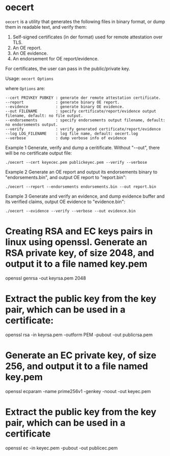oecert
=====

`oecert` is a utility that generates the following files in binary format, or dump them in readable text, and verify them:

 1. Self-signed certificates (in der format) used for remote attestation over TLS.
 2. An OE report.
 3. An OE evidence.
 4. An endorsement for OE report/evidence.

For certificates, the user can pass in the public/private key.


Usage: `oecert Options`

where `Options` are:

    --cert PRIVKEY PUBKEY : generate der remote attestation certificate.
    --report              : generate binary OE report.
    --evidence            : generate binary OE evidence.
    --out FILENAME        : specify certificate/report/evidence output filename, default: no file output.
    --endorsements        : specify endorsements output filename, default: no endorsements output.
    --verify              : verify generated certificate/report/evidence
    --log LOG_FILENAME    : log file name, default: oecert.log
    --verbose             : dump verbose info of evidence

Example 1 Generate, verify and dump a ceritificate. Without "--out", there will be no certificate output file:

    ./oecert --cert keyecec.pem publickeyec.pem --verify --verbose

Example 2 Generate an OE report and output its endorsements binary to "endorsements.bin", and output OE report to "report.bin":

    ./oecert --report --endorsements endorsements.bin --out report.bin

Example 3 Generate and verify an evidence, and dump evidence buffer and its verified claims, output OE evidence to "evidence.bin":

    ./oecert --evidence --verify --verbose --out evidence.bin


Creating RSA and EC keys pairs in linux using openssl.
Generate an RSA private key, of size 2048, and output it to a file named key.pem
=====
openssl genrsa -out keyrsa.pem 2048


Extract the public key from the key pair, which can be used in a certificate:
=====
openssl rsa -in keyrsa.pem -outform PEM -pubout -out publicrsa.pem


Generate an EC private key, of size 256, and output it to a file named key.pem
=====
openssl ecparam -name prime256v1 -genkey -noout -out keyec.pem


Extract the public key from the key pair, which can be used in a certificate
=====
openssl ec -in keyec.pem -pubout -out publicec.pem
